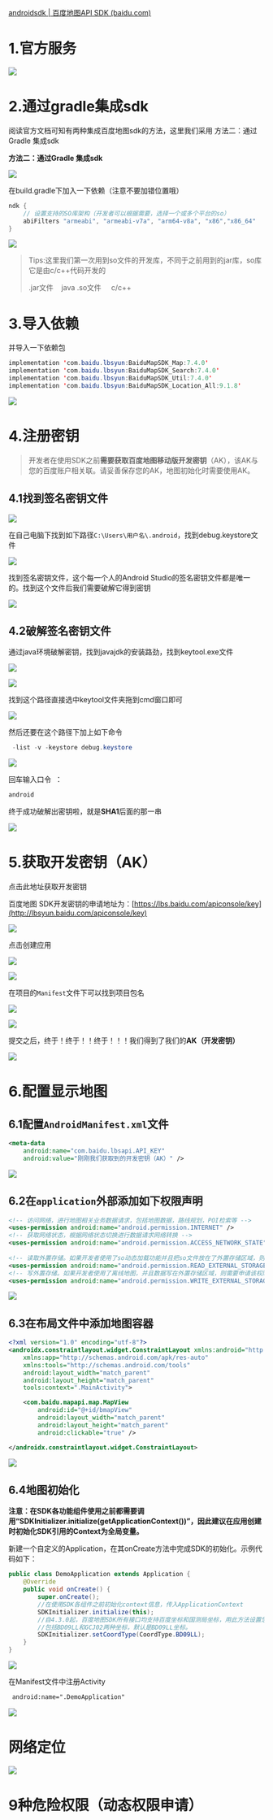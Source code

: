 [androidsdk | 百度地图API SDK (baidu.com)](https://lbsyun.baidu.com/index.php?title=androidsdk/guide/create-project/androidstudio)

# 1.官方服务

![](https://starry-lixu.oss-cn-hangzhou.aliyuncs.com/img/20220610140444.png#id=DOpmG&originHeight=980&originWidth=1920&originalType=binary&ratio=1&rotation=0&showTitle=false&status=done&style=none&title=)

# 2.通过gradle集成sdk

阅读官方文档可知有两种集成百度地图sdk的方法，这里我们采用 方法二：通过Gradle 集成sdk

**方法二：通过Gradle 集成sdk**

![](https://starry-lixu.oss-cn-hangzhou.aliyuncs.com/img/20220610142511.png#id=FzkVE&originHeight=1032&originWidth=1920&originalType=binary&ratio=1&rotation=0&showTitle=false&status=done&style=none&title=)

在build.gradle下加入一下依赖（注意不要加错位置哦）

```java
ndk {
    // 设置支持的SO库架构（开发者可以根据需要，选择一个或多个平台的so）
    abiFilters "armeabi", "armeabi-v7a", "arm64-v8a", "x86","x86_64"
}
```

![](https://starry-lixu.oss-cn-hangzhou.aliyuncs.com/img/20220610140721.png#id=MhsVp&originHeight=1032&originWidth=1920&originalType=binary&ratio=1&rotation=0&showTitle=false&status=done&style=none&title=)

> Tips:这里我们第一次用到so文件的开发库，不同于之前用到的jar库，so库它是由c/c++代码开发的
>  
> .jar文件    java
.so文件     c/c++


# 3.导入依赖

并导入一下依赖包

```java
implementation 'com.baidu.lbsyun:BaiduMapSDK_Map:7.4.0'
implementation 'com.baidu.lbsyun:BaiduMapSDK_Search:7.4.0'
implementation 'com.baidu.lbsyun:BaiduMapSDK_Util:7.4.0'
implementation 'com.baidu.lbsyun:BaiduMapSDK_Location_All:9.1.8'
```

![](https://starry-lixu.oss-cn-hangzhou.aliyuncs.com/img/20220610142803.png#id=dAJOy&originHeight=1032&originWidth=1920&originalType=binary&ratio=1&rotation=0&showTitle=false&status=done&style=none&title=)

# 4.注册密钥

> 开发者在使用SDK之前**需要获取百度地图移动版开发密钥**（AK），该AK与您的百度账户相关联。请妥善保存您的AK，地图初始化时需要使用AK。


## 4.1找到签名密钥文件

![](https://starry-lixu.oss-cn-hangzhou.aliyuncs.com/img/20220610142307.png#id=s6i45&originHeight=1032&originWidth=1920&originalType=binary&ratio=1&rotation=0&showTitle=false&status=done&style=none&title=)

在自己电脑下找到如下路径`C:\Users\用户名\.android`，找到debug.keystore文件

![](https://starry-lixu.oss-cn-hangzhou.aliyuncs.com/img/20220610141140.png#id=He710&originHeight=989&originWidth=1920&originalType=binary&ratio=1&rotation=0&showTitle=false&status=done&style=none&title=)

找到签名密钥文件，这个每一个人的Android Studio的签名密钥文件都是唯一的。找到这个文件后我们需要破解它得到密钥

![](https://starry-lixu.oss-cn-hangzhou.aliyuncs.com/img/20220610141243.png#id=PUEeL&originHeight=1034&originWidth=1920&originalType=binary&ratio=1&rotation=0&showTitle=false&status=done&style=none&title=)

## 4.2破解签名密钥文件

通过java环境破解密钥，找到javajdk的安装路劲，找到keytool.exe文件

![](https://starry-lixu.oss-cn-hangzhou.aliyuncs.com/img/20220610141420.png#id=mtVeb&originHeight=766&originWidth=1468&originalType=binary&ratio=1&rotation=0&showTitle=false&status=done&style=none&title=)

![](https://starry-lixu.oss-cn-hangzhou.aliyuncs.com/img/20220610141532.png#id=l5rzY&originHeight=1034&originWidth=1920&originalType=binary&ratio=1&rotation=0&showTitle=false&status=done&style=none&title=)

找到这个路径直接选中keytool文件夹拖到cmd窗口即可

![](https://starry-lixu.oss-cn-hangzhou.aliyuncs.com/img/20220619200453.gif#id=MRqkW&originHeight=1028&originWidth=1916&originalType=binary&ratio=1&rotation=0&showTitle=false&status=done&style=none&title=)

然后还要在这个路径下加上如下命令

```java
 -list -v -keystore debug.keystore
```

![](https://starry-lixu.oss-cn-hangzhou.aliyuncs.com/img/20220610141621.png#id=Pf5KK&originHeight=766&originWidth=1468&originalType=binary&ratio=1&rotation=0&showTitle=false&status=done&style=none&title=)

回车输入口令  ：

```java
android
```

终于成功破解出密钥啦，就是**SHA1**后面的那一串

![](https://starry-lixu.oss-cn-hangzhou.aliyuncs.com/img/20220619201236.png#id=LXh5v&originHeight=720&originWidth=1440&originalType=binary&ratio=1&rotation=0&showTitle=false&status=done&style=none&title=)

# 5.获取开发密钥（AK）

点击此地址获取开发密钥

百度地图 SDK开发密钥的申请地址为：[https://lbs.baidu.com/apiconsole/key](http://lbsyun.baidu.com/apiconsole/key)

![](https://starry-lixu.oss-cn-hangzhou.aliyuncs.com/img/20220619221334.png#id=xPRmG&originHeight=1032&originWidth=1920&originalType=binary&ratio=1&rotation=0&showTitle=false&status=done&style=none&title=)

点击创建应用

![](https://starry-lixu.oss-cn-hangzhou.aliyuncs.com/img/20220619221426.png#id=HOO8P&originHeight=1032&originWidth=1920&originalType=binary&ratio=1&rotation=0&showTitle=false&status=done&style=none&title=)

![](https://starry-lixu.oss-cn-hangzhou.aliyuncs.com/img/20220619221539.png#id=AYj50&originHeight=1032&originWidth=1920&originalType=binary&ratio=1&rotation=0&showTitle=false&status=done&style=none&title=)

在项目的`Manifest`文件下可以找到项目包名

![](https://starry-lixu.oss-cn-hangzhou.aliyuncs.com/img/20220619222000.png#id=L4HiU&originHeight=1032&originWidth=1920&originalType=binary&ratio=1&rotation=0&showTitle=false&status=done&style=none&title=)

![](https://starry-lixu.oss-cn-hangzhou.aliyuncs.com/img/20220619222223.png#id=ML3d8&originHeight=1032&originWidth=1920&originalType=binary&ratio=1&rotation=0&showTitle=false&status=done&style=none&title=)

提交之后，终于！终于！！终于！！！我们得到了我们的**AK（开发密钥）**

![](https://starry-lixu.oss-cn-hangzhou.aliyuncs.com/img/20220610141913.png#id=v7bFn&originHeight=1032&originWidth=1920&originalType=binary&ratio=1&rotation=0&showTitle=false&status=done&style=none&title=)

# 6.配置显示地图

## 6.1配置`AndroidManifest.xml`文件

```xml
<meta-data
    android:name="com.baidu.lbsapi.API_KEY"
    android:value="刚刚我们获取到的开发密钥（AK）" />
```

![](https://starry-lixu.oss-cn-hangzhou.aliyuncs.com/img/20220619222532.png#id=JHW5a&originHeight=1032&originWidth=1920&originalType=binary&ratio=1&rotation=0&showTitle=false&status=done&style=none&title=)

## 6.2在`application`外部添加如下权限声明

```xml
<!-- 访问网络，进行地图相关业务数据请求，包括地图数据，路线规划，POI检索等 -->
<uses-permission android:name="android.permission.INTERNET" />
<!-- 获取网络状态，根据网络状态切换进行数据请求网络转换 -->
<uses-permission android:name="android.permission.ACCESS_NETWORK_STATE" />
    
<!-- 读取外置存储。如果开发者使用了so动态加载功能并且把so文件放在了外置存储区域，则需要申请该权限，否则不需要 -->
<uses-permission android:name="android.permission.READ_EXTERNAL_STORAGE" />
<!-- 写外置存储。如果开发者使用了离线地图，并且数据写在外置存储区域，则需要申请该权限 -->
<uses-permission android:name="android.permission.WRITE_EXTERNAL_STORAGE" />
```

![](https://starry-lixu.oss-cn-hangzhou.aliyuncs.com/img/20220619222653.png#id=VABBq&originHeight=1032&originWidth=1920&originalType=binary&ratio=1&rotation=0&showTitle=false&status=done&style=none&title=)

## 6.3在布局文件中添加地图容器

```xml
<?xml version="1.0" encoding="utf-8"?>
<androidx.constraintlayout.widget.ConstraintLayout xmlns:android="http://schemas.android.com/apk/res/android"
    xmlns:app="http://schemas.android.com/apk/res-auto"
    xmlns:tools="http://schemas.android.com/tools"
    android:layout_width="match_parent"
    android:layout_height="match_parent"
    tools:context=".MainActivity">

    <com.baidu.mapapi.map.MapView
        android:id="@+id/bmapView"
        android:layout_width="match_parent"
        android:layout_height="match_parent"
        android:clickable="true" />

</androidx.constraintlayout.widget.ConstraintLayout>
```

![](https://starry-lixu.oss-cn-hangzhou.aliyuncs.com/img/20220619222911.png#id=D4bgJ&originHeight=1032&originWidth=1920&originalType=binary&ratio=1&rotation=0&showTitle=false&status=done&style=none&title=)

## 6.4地图初始化

**注意：在SDK各功能组件使用之前都需要调用“SDKInitializer.initialize(getApplicationContext())”，因此建议在应用创建时初始化SDK引用的Context为全局变量。**

新建一个自定义的Application，在其onCreate方法中完成SDK的初始化。示例代码如下：

```java
public class DemoApplication extends Application {
    @Override
    public void onCreate() {
        super.onCreate();
        //在使用SDK各组件之前初始化context信息，传入ApplicationContext   
        SDKInitializer.initialize(this);
        //自4.3.0起，百度地图SDK所有接口均支持百度坐标和国测局坐标，用此方法设置您使用的坐标类型.
        //包括BD09LL和GCJ02两种坐标，默认是BD09LL坐标。
        SDKInitializer.setCoordType(CoordType.BD09LL);
    }
}
```

![](https://starry-lixu.oss-cn-hangzhou.aliyuncs.com/img/20220619223046.png#id=gJzGA&originHeight=1032&originWidth=1920&originalType=binary&ratio=1&rotation=0&showTitle=false&status=done&style=none&title=)

在Manifest文件中注册Activity

```xml
 android:name=".DemoApplication"
```

![](https://starry-lixu.oss-cn-hangzhou.aliyuncs.com/img/20220610143626.png#id=WSwab&originHeight=1032&originWidth=1920&originalType=binary&ratio=1&rotation=0&showTitle=false&status=done&style=none&title=)

# 网络定位

![](https://starry-lixu.oss-cn-hangzhou.aliyuncs.com/img/20220610150312.png#id=qw3K8&originHeight=1032&originWidth=1920&originalType=binary&ratio=1&rotation=0&showTitle=false&status=done&style=none&title=)

# 9种危险权限（动态权限申请）
